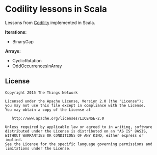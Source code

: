 Codility lessons in Scala
=========================

Lessons from [Codility](https://codility.com) implemented in Scala.

**Iterations:**

* BinaryGap

**Arrays:**

* CyclicRotation
* OddOccurrencesInArray

License
--------

    Copyright 2015 The Things Network

    Licensed under the Apache License, Version 2.0 (the "License");
    you may not use this file except in compliance with the License.
    You may obtain a copy of the License at

       http://www.apache.org/licenses/LICENSE-2.0

    Unless required by applicable law or agreed to in writing, software
    distributed under the License is distributed on an "AS IS" BASIS,
    WITHOUT WARRANTIES OR CONDITIONS OF ANY KIND, either express or implied.
    See the License for the specific language governing permissions and
    limitations under the License.

